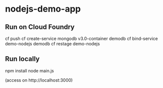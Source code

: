 # nodejs-demo-app

## Run on Cloud Foundry

cf push
cf create-service mongodb v3.0-container demodb
cf bind-service demo-nodejs demodb
cf restage demo-nodejs

## Run locally

npm install
node main.js

(access on http://localhost:3000)
